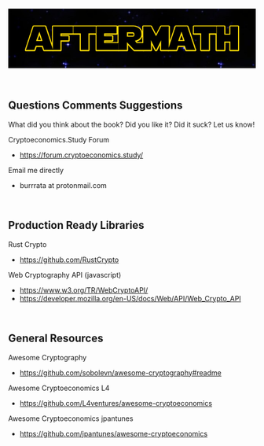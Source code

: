 <p align="center">
  <img src="aftermath.png">
</p>

<br>

## Questions Comments Suggestions

What did you think about the book? Did you like it? Did it suck? Let us know!

Cryptoeconomics.Study Forum
- https://forum.cryptoeconomics.study/

Email me directly
- burrrata at protonmail.com

<br>

## Production Ready Libraries

Rust Crypto
- https://github.com/RustCrypto

Web Cryptography API (javascript)
- https://www.w3.org/TR/WebCryptoAPI/
- https://developer.mozilla.org/en-US/docs/Web/API/Web_Crypto_API

<br>

## General Resources

Awesome Cryptography
- https://github.com/sobolevn/awesome-cryptography#readme

Awesome Cryptoeconomics L4
- https://github.com/L4ventures/awesome-cryptoeconomics

Awesome Cryptoeconomics jpantunes
- https://github.com/jpantunes/awesome-cryptoeconomics

<br>
